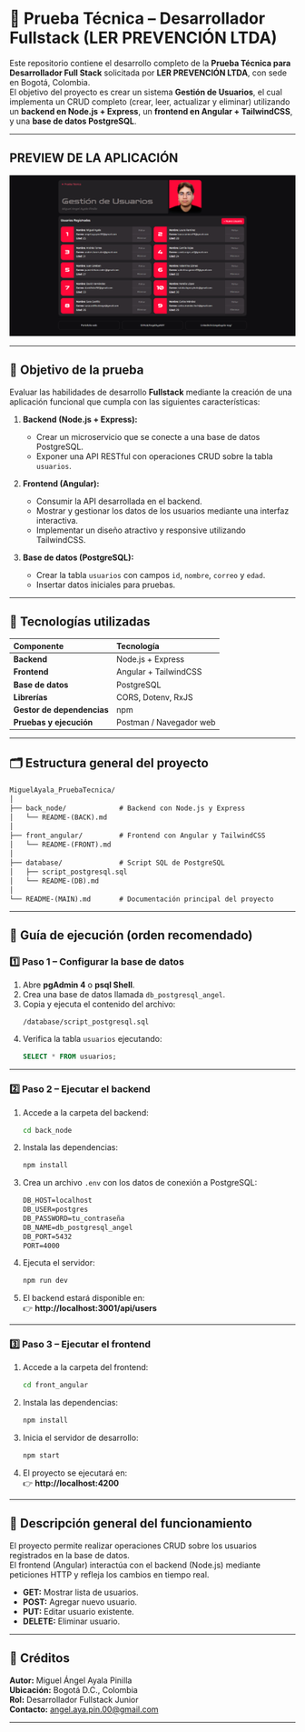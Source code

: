 # 💼 Prueba Técnica – Desarrollador Fullstack (LER PREVENCIÓN LTDA)

Este repositorio contiene el desarrollo completo de la **Prueba Técnica para Desarrollador Full Stack** solicitada por **LER PREVENCIÓN LTDA**, con sede en Bogotá, Colombia.  
El objetivo del proyecto es crear un sistema **Gestión de Usuarios**, el cual implementa un CRUD completo (crear, leer, actualizar y eliminar) utilizando un **backend en Node.js + Express**, un **frontend en Angular + TailwindCSS**, y una **base de datos PostgreSQL**.

---

## PREVIEW DE LA APLICACIÓN

<p align="center">
  <img src="preview/FRONT.png" alt="Preview" width="800"/>
</p>

---

## 🧠 Objetivo de la prueba

Evaluar las habilidades de desarrollo **Fullstack** mediante la creación de una aplicación funcional que cumpla con las siguientes características:

1. **Backend (Node.js + Express):**

   - Crear un microservicio que se conecte a una base de datos PostgreSQL.
   - Exponer una API RESTful con operaciones CRUD sobre la tabla `usuarios`.

2. **Frontend (Angular):**

   - Consumir la API desarrollada en el backend.
   - Mostrar y gestionar los datos de los usuarios mediante una interfaz interactiva.
   - Implementar un diseño atractivo y responsive utilizando TailwindCSS.

3. **Base de datos (PostgreSQL):**
   - Crear la tabla `usuarios` con campos `id`, `nombre`, `correo` y `edad`.
   - Insertar datos iniciales para pruebas.

---

## 🧩 Tecnologías utilizadas

| Componente                 | Tecnología              |
| :------------------------- | :---------------------- |
| **Backend**                | Node.js + Express       |
| **Frontend**               | Angular + TailwindCSS   |
| **Base de datos**          | PostgreSQL              |
| **Librerías**              | CORS, Dotenv, RxJS      |
| **Gestor de dependencias** | npm                     |
| **Pruebas y ejecución**    | Postman / Navegador web |

---

## 🗂️ Estructura general del proyecto

```
MiguelAyala_PruebaTecnica/
│
├── back_node/             # Backend con Node.js y Express
│   └── README-(BACK).md
│
├── front_angular/         # Frontend con Angular y TailwindCSS
│   └── README-(FRONT).md
│
├── database/              # Script SQL de PostgreSQL
│   ├── script_postgresql.sql
│   └── README-(DB).md
│
└── README-(MAIN).md       # Documentación principal del proyecto
```

---

## 🧭 Guía de ejecución (orden recomendado)

### 1️⃣ Paso 1 – Configurar la base de datos

1. Abre **pgAdmin 4** o **psql Shell**.
2. Crea una base de datos llamada `db_postgresql_angel`.
3. Copia y ejecuta el contenido del archivo:
   ```
   /database/script_postgresql.sql
   ```
4. Verifica la tabla `usuarios` ejecutando:
   ```sql
   SELECT * FROM usuarios;
   ```

---

### 2️⃣ Paso 2 – Ejecutar el backend

1. Accede a la carpeta del backend:
   ```bash
   cd back_node
   ```
2. Instala las dependencias:
   ```bash
   npm install
   ```
3. Crea un archivo `.env` con los datos de conexión a PostgreSQL:
   ```env
   DB_HOST=localhost
   DB_USER=postgres
   DB_PASSWORD=tu_contraseña
   DB_NAME=db_postgresql_angel
   DB_PORT=5432
   PORT=4000
   ```
4. Ejecuta el servidor:
   ```bash
   npm run dev
   ```
5. El backend estará disponible en:  
   👉 **http://localhost:3001/api/users**

---

### 3️⃣ Paso 3 – Ejecutar el frontend

1. Accede a la carpeta del frontend:
   ```bash
   cd front_angular
   ```
2. Instala las dependencias:
   ```bash
   npm install
   ```
3. Inicia el servidor de desarrollo:
   ```bash
   npm start
   ```
4. El proyecto se ejecutará en:  
   👉 **http://localhost:4200**

---

## 🧠 Descripción general del funcionamiento

El proyecto permite realizar operaciones CRUD sobre los usuarios registrados en la base de datos.  
El frontend (Angular) interactúa con el backend (Node.js) mediante peticiones HTTP y refleja los cambios en tiempo real.

- **GET:** Mostrar lista de usuarios.
- **POST:** Agregar nuevo usuario.
- **PUT:** Editar usuario existente.
- **DELETE:** Eliminar usuario.

---

## 🧾 Créditos

**Autor:** Miguel Ángel Ayala Pinilla  
**Ubicación:** Bogotá D.C., Colombia  
**Rol:** Desarrollador Fullstack Junior  
**Contacto:** [angel.aya.pin.00@gmail.com](mailto:angel.aya.pin.00@gmail.com)

---

